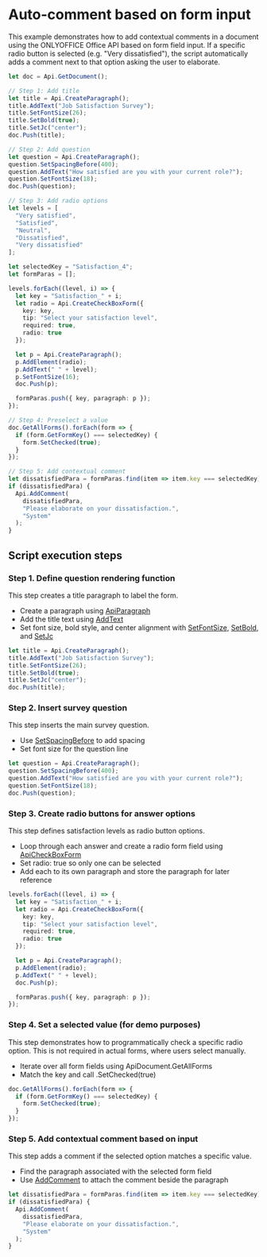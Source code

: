 # Auto-comment based on form input

This example demonstrates how to add contextual comments in a document using the ONLYOFFICE Office API based on form field input. If a specific radio button is selected (e.g. "Very dissatisfied"), the script automatically adds a comment next to that option asking the user to elaborate.

```ts editor-pdf zoom=60
let doc = Api.GetDocument();

// Step 1: Add title
let title = Api.CreateParagraph();
title.AddText("Job Satisfaction Survey");
title.SetFontSize(26);
title.SetBold(true);
title.SetJc("center");
doc.Push(title);

// Step 2: Add question
let question = Api.CreateParagraph();
question.SetSpacingBefore(400);
question.AddText("How satisfied are you with your current role?");
question.SetFontSize(18);
doc.Push(question);

// Step 3: Add radio options
let levels = [
  "Very satisfied",
  "Satisfied",
  "Neutral",
  "Dissatisfied",
  "Very dissatisfied"
];

let selectedKey = "Satisfaction_4";
let formParas = [];

levels.forEach((level, i) => {
  let key = "Satisfaction_" + i;
  let radio = Api.CreateCheckBoxForm({
    key: key,
    tip: "Select your satisfaction level",
    required: true,
    radio: true
  });

  let p = Api.CreateParagraph();
  p.AddElement(radio);
  p.AddText(" " + level);
  p.SetFontSize(16);
  doc.Push(p);

  formParas.push({ key, paragraph: p });
});

// Step 4: Preselect a value
doc.GetAllForms().forEach(form => {
  if (form.GetFormKey() === selectedKey) {
    form.SetChecked(true);
  }
});

// Step 5: Add contextual comment
let dissatisfiedPara = formParas.find(item => item.key === selectedKey)?.paragraph;
if (dissatisfiedPara) {
  Api.AddComment(
    dissatisfiedPara,
    "Please elaborate on your dissatisfaction.",
    "System"
  );
}
```

## Script execution steps

### Step 1. Define question rendering function
This step creates a title paragraph to label the form.

- Create a paragraph using [ApiParagraph](../../usage-api/text-document-api/ApiParagraph/ApiParagraph.md)
- Add the title text using [AddText](../../usage-api/text-document-api/ApiParagraph/Methods/AddText.md)
- Set font size, bold style, and center alignment with [SetFontSize](../../usage-api/text-document-api/ApiParagraph/Methods/SetFontSize.md), [SetBold](../../usage-api/text-document-api/ApiParagraph/Methods/SetBold.md), and [SetJc](../../usage-api/text-document-api/ApiParagraph/Methods/SetJc.md)

```ts
let title = Api.CreateParagraph();
title.AddText("Job Satisfaction Survey");
title.SetFontSize(26);
title.SetBold(true);
title.SetJc("center");
doc.Push(title);
```

### Step 2. Insert survey question
This step inserts the main survey question.

- Use [SetSpacingBefore](../../usage-api/text-document-api/ApiParagraph/Methods/SetSpacingBefore.md) to add spacing
- Set font size for the question line

```ts
let question = Api.CreateParagraph();
question.SetSpacingBefore(400);
question.AddText("How satisfied are you with your current role?");
question.SetFontSize(18);
doc.Push(question);
```

### Step 3. Create radio buttons for answer options
This step defines satisfaction levels as radio button options.

- Loop through each answer and create a radio form field using [ApiCheckBoxForm](../../usage-api/form-api/ApiCheckBoxForm/ApiCheckBoxForm.md)
- Set radio: true so only one can be selected
- Add each to its own paragraph and store the paragraph for later reference

```ts
levels.forEach((level, i) => {
  let key = "Satisfaction_" + i;
  let radio = Api.CreateCheckBoxForm({
    key: key,
    tip: "Select your satisfaction level",
    required: true,
    radio: true
  });

  let p = Api.CreateParagraph();
  p.AddElement(radio);
  p.AddText(" " + level);
  doc.Push(p);

  formParas.push({ key, paragraph: p });
});
```

### Step 4. Set a selected value (for demo purposes)
This step demonstrates how to programmatically check a specific radio option. This is not required in actual forms, where users select manually.

- Iterate over all form fields using ApiDocument.GetAllForms
- Match the key and call .SetChecked(true)

```ts
doc.GetAllForms().forEach(form => {
  if (form.GetFormKey() === selectedKey) {
    form.SetChecked(true);
  }
});
```

### Step 5. Add contextual comment based on input
This step adds a comment if the selected option matches a specific value.

- Find the paragraph associated with the selected form field
- Use [AddComment](../../usage-api/text-document-api/Api/Methods/AddComment.md) to attach the comment beside the paragraph

```ts
let dissatisfiedPara = formParas.find(item => item.key === selectedKey)?.paragraph;
if (dissatisfiedPara) {
  Api.AddComment(
    dissatisfiedPara,
    "Please elaborate on your dissatisfaction.",
    "System"
  );
}
```